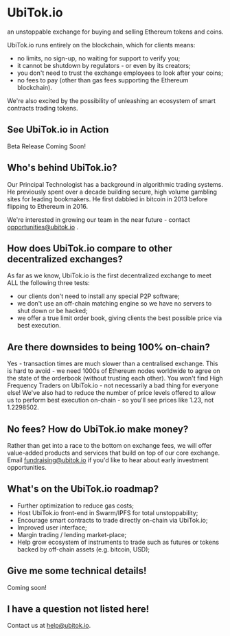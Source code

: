# UbiTok.io
an unstoppable exchange for buying and selling Ethereum tokens and coins.

UbiTok.io runs entirely on the blockchain, which for clients means:
- no limits, no sign-up, no waiting for support to verify you;
- it cannot be shutdown by regulators - or even by its creators;
- you don't need to trust the exchange employees to look after your coins;
- no fees to pay (other than gas fees supporting the Ethereum blockchain).

We're also excited by the possibility of unleashing an ecosystem of smart contracts trading tokens.

## See UbiTok.io in Action
Beta Release Coming Soon!

## Who's behind UbiTok.io?
Our Principal Technologist has a background in algorithmic trading systems. He previously spent over a decade building secure, high volume gambling sites for leading bookmakers. He first dabbled in bitcoin in 2013 before flipping to Ethereum in 2016.

We're interested in growing our team in the near future - contact opportunities@ubitok.io .

## How does UbiTok.io compare to other decentralized exchanges?
As far as we know, UbiTok.io is the first decentralized exchange to meet ALL the following three tests:
 - our clients don't need to install any special P2P software;
 - we don't use an off-chain matching engine so we have no servers to shut down or be hacked;
 - we offer a true limit order book, giving clients the best possible price via best execution.

## Are there downsides to being 100% on-chain?
Yes - transaction times are much slower than a centralised exchange. This is hard to avoid - we need 1000s of Ethereum nodes worldwide to agree on the state of the orderbook (without trusting each other). You won't find High Frequency Traders on UbiTok.io - not necessarily a bad thing for everyone else! We've also had to reduce the number of price levels offered to allow us to perform best execution on-chain - so you'll see prices like 1.23, not 1.2298502.

## No fees? How do UbiTok.io make money?
Rather than get into a race to the bottom on exchange fees, we will offer value-added products and services that build on top of our core exchange. Email fundraising@ubitok.io if you'd like to hear about early investment opportunities.

## What's on the UbiTok.io roadmap?
- Further optimization to reduce gas costs;
- Host UbiTok.io front-end in Swarm/IPFS for total unstoppability;
- Encourage smart contracts to trade directly on-chain via UbiTok.io;
- Improved user interface;
- Margin trading / lending market-place;
- Help grow ecosystem of instruments to trade such as futures or tokens backed by off-chain assets (e.g. bitcoin, USD);

## Give me some technical details!
Coming soon!

## I have a question not listed here!
Contact us at help@ubitok.io.
